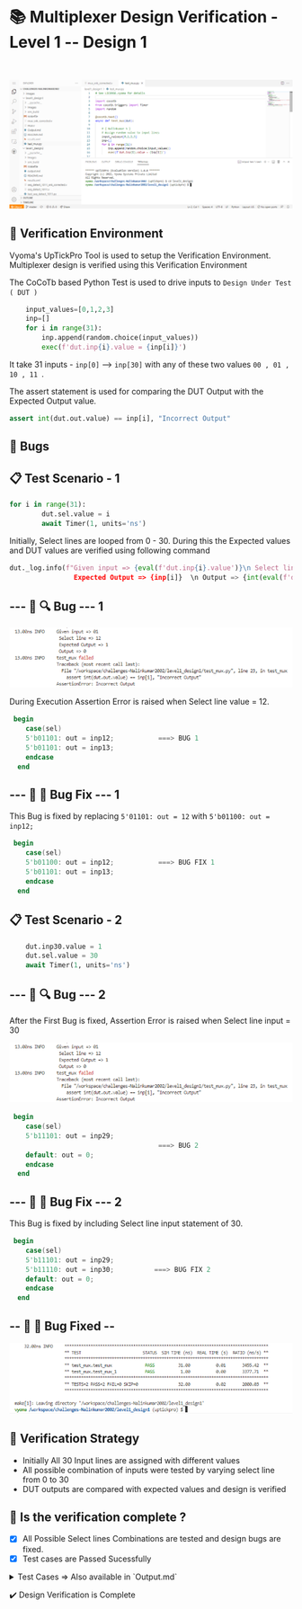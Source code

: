 </br>

# 📚 Multiplexer Design Verification - Level 1 -- Design 1
</br>

![](Images/vs.png)

## 📝 Verification Environment

Vyoma's UpTickPro Tool is used to setup the Verification Environment. Multiplexer design is verified using this Verification Environment

The CoCoTb based Python Test is used to drive inputs to `Design Under Test ( DUT )`


```python
    input_values=[0,1,2,3]
    inp=[]
    for i in range(31):
        inp.append(random.choice(input_values))
        exec(f'dut.inp{i}.value = {inp[i]}')
```

It take 31 inputs - `inp[0]` --> `inp[30]` with any of these two values ` 00 , 01 , 10 , 11  `.

The assert statement is used for comparing the  DUT Output with the Expected Output value.

```python
assert int(dut.out.value) == inp[i], "Incorrect Output"
```
## :bug: Bugs 

## 📋 Test Scenario - 1

```python
for i in range(31):
        dut.sel.value = i
        await Timer(1, units='ns')     
```
Initially, Select lines are looped from 0 - 30. During this the Expected values and DUT values are verified using following command

```python
dut._log.info(f"Given input => {eval(f'dut.inp{i}.value')}\n Select line => {i} \n
                Expected Output => {inp[i]}  \n Output => {int(eval(f'dut.out.value'))} ")
```

## --- :ant: :mag:  Bug --- 1

![](Images/bug1.png)

During Execution Assertion Error is raised when Select line value = 12.

```verilog
 begin
    case(sel)
    5'b01101: out = inp12;           ===> BUG 1
    5'b01101: out = inp13;
    endcase
  end
```

## --- :ant: :wrench:  Bug Fix --- 1

This Bug is fixed by replacing `5'01101: out = 12`  with  `5'b01100: out = inp12;`

```verilog
 begin
    case(sel)
    5'b01100: out = inp12;           ===> BUG FIX 1
    5'b01101: out = inp13;
    endcase
  end
```

## 📋 Test Scenario - 2

```python
    dut.inp30.value = 1
    dut.sel.value = 30
    await Timer(1, units='ns')  
```
## --- :ant: :mag:  Bug --- 2

After the First Bug is fixed, Assertion Error is raised when Select line input = 30

![](Images/bug1.png)

```verilog
 begin
    case(sel)
    5'b11101: out = inp29;
                                     ===> BUG 2
    default: out = 0;
    endcase
  end
  ```
## --- :ant: :wrench:  Bug Fix --- 2

This Bug is fixed by including Select line input statement of 30.

```verilog
 begin
    case(sel)
    5'b11101: out = inp29;
    5'b11110: out = inp30;          ===> BUG FIX 2
    default: out = 0;
    endcase
  end
```
## -- :bug: :hammer: Bug Fixed --

![img](Images/l1d1_3.png)

## 📝 Verification Strategy

- Initially All 30 Input lines are assigned with different values
- All possible combination of inputs were tested by varying select line from 0 to 30
- DUT outputs are compared with expected values and design is verified


## 📝 Is the verification complete ?

 - [x] All Possible Select lines Combinations are tested and design bugs are fixed.
 - [x] Test cases are Passed Sucessfully
 
 <details>
 <summary> Test Cases => Also available in `Output.md` </summary>
    
 ```  
0.00ns INFO     Found test test_mux.test_mux
0.00ns INFO     Found test test_mux.test_mux_1
0.00ns INFO     running test_mux (1/2)
1.00ns INFO     Given input => 01
          Select line => 0  
          Expected Output => 1  
          Output => 1 
2.00ns INFO     Given input => 11
          Select line => 1  
          Expected Output => 3  
          Output => 3 
3.00ns INFO     Given input => 01
          Select line => 2  
          Expected Output => 1  
          Output => 1 
4.00ns INFO     Given input => 01
          Select line => 3  
          Expected Output => 1  
          Output => 1 
5.00ns INFO     Given input => 00
          Select line => 4  
          Expected Output => 0  
          Output => 0 
6.00ns INFO     Given input => 01
          Select line => 5  
          Expected Output => 1  
          Output => 1 
7.00ns INFO     Given input => 10
          Select line => 6  
          Expected Output => 2  
          Output => 2 
8.00ns INFO     Given input => 01
          Select line => 7  
          Expected Output => 1  
          Output => 1 
9.00ns INFO     Given input => 10
          Select line => 8  
          Expected Output => 2  
          Output => 2 
10.00ns INFO     Given input => 10
          Select line => 9  
          Expected Output => 2  
          Output => 2 
11.00ns INFO     Given input => 01
          Select line => 10  
          Expected Output => 1  
          Output => 1 
12.00ns INFO     Given input => 00
          Select line => 11  
          Expected Output => 0  
          Output => 0 
13.00ns INFO     Given input => 10
          Select line => 12  
          Expected Output => 2  
          Output => 2 
14.00ns INFO     Given input => 00
          Select line => 13  
          Expected Output => 0  
          Output => 0 
15.00ns INFO     Given input => 10
          Select line => 14  
          Expected Output => 2  
          Output => 2 
16.00ns INFO     Given input => 00
          Select line => 15  
          Expected Output => 0  
          Output => 0 
17.00ns INFO     Given input => 10
          Select line => 16  
          Expected Output => 2  
          Output => 2 
18.00ns INFO     Given input => 11
          Select line => 17  
          Expected Output => 3  
          Output => 3 
19.00ns INFO     Given input => 11
          Select line => 18  
          Expected Output => 3  
          Output => 3 
20.00ns INFO     Given input => 11
          Select line => 19  
          Expected Output => 3  
          Output => 3 
21.00ns INFO     Given input => 10
          Select line => 20  
          Expected Output => 2  
          Output => 2 
22.00ns INFO     Given input => 10
          Select line => 21  
          Expected Output => 2  
          Output => 2 
23.00ns INFO     Given input => 00
          Select line => 22  
          Expected Output => 0  
          Output => 0 
24.00ns INFO     Given input => 01
          Select line => 23  
          Expected Output => 1  
          Output => 1 
25.00ns INFO     Given input => 01
          Select line => 24  
          Expected Output => 1  
          Output => 1 
26.00ns INFO     Given input => 10
          Select line => 25  
          Expected Output => 2  
          Output => 2 
27.00ns INFO     Given input => 01
          Select line => 26  
          Expected Output => 1  
          Output => 1 
28.00ns INFO     Given input => 01
          Select line => 27  
          Expected Output => 1  
          Output => 1 
29.00ns INFO     Given input => 00
          Select line => 28  
          Expected Output => 0  
          Output => 0 
30.00ns INFO     Given input => 00
          Select line => 29  
          Expected Output => 0  
          Output => 0 
31.00ns INFO     Given input => 00
          Select line => 30  
          Expected Output => 0  
          Output => 0 
31.00ns INFO     test_mux passed
31.00ns INFO     running test_mux_1 (2/2)
32.00ns INFO     Given input => 01
          Select line : 30  
          Expected Output => 1  
          Output => 1 
32.00ns INFO     test_mux_1 passed
32.00ns INFO     **************************************************************************************
         ** TEST                          STATUS  SIM TIME (ns)  REAL TIME (s)  RATIO (ns/s) **
         **************************************************************************************
         ** test_mux.test_mux              PASS          31.00           0.01       3455.42  **
         ** test_mux.test_mux_1            PASS           1.00           0.00       3377.71  **
         **************************************************************************************
         ** TESTS=2 PASS=2 FAIL=0 SKIP=0                 32.00           0.02       2000.03  **
         **************************************************************************************
```
</details>

 
:heavy_check_mark: Design Verification is Complete
